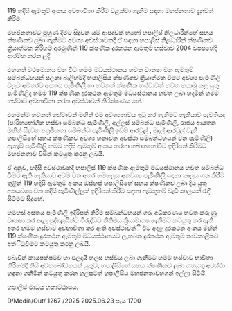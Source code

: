 119 හදිසි ඇමතුම් අංකය අවභාවිතා කිරීම වළක්වා ගැනීම සඳහා මහජනතාව දැනුවත් කිරීම.

මහජනතාවට මුහුණ දීමට සිදුවන යම් ආපදාවක් හහෝ හපාලිස් නිලධාරීන්හේ සහය ක්ෂණිකව ලබා ගැනීමට අවශ්‍ය අවස්ථාවකදී ඒ සඳහා හපාලිස් නිලධාරීන් ක්ෂණිකව ක්‍රියාත්මක කිරීහම් අරමුණින් 119 ක්ෂණික දුරකථන ඇමතුම් හස්වාව 2004 වෂෂහේදී ආරම්භ කරන ලදී.

එහහත් වථෂමානය වන විට හමම මධයස්ථානය හවත වාතෂා වන ඇමතුම් සම්බන්ධහයන් සලකා බැලීහම්දී හපාලිසිය ක්ෂණිකව ක්‍රියාත්මක වීමට අවශ්‍ය පැමිණිලි වලට අමතරව අසතය පැමිණිලි හා හවනත් ක්ෂණික හස්වාවන් හවත හයාමු කළ යුතු පැමිණිලිද හමම 119 ක්ෂණික දුරකථන ඇමතුම් මධයස්ථානය හවත ලබා හදමින් හමම හස්වාව අවභාවිතා කරන අවස්ථාවන් නිරීක්ෂණය හේ.

එහමන්ම හවනත් හස්වාවන් මඟින් එම අවශ්‍යතාවය ඉටු කර ගැනීමට හැකියාව පැවතියද (පාරිහභෝගික හස්වා සම්බන්ධ පැමිණිලි, අල්ලස් සම්බන්ධ පැමිණිලි, රාජය ආයතන මඟින් සිදුවන අක්‍රමිකතා සම්බන්ධ පැමිණිලි ඉඩම් ආරවුල් , මුදල් ආරවුල් වැනි හපාලිසිහේ සහය ක්ෂණිකව අවශ්‍ය හනාවන අවස්ථා සම්බන්ධහයන් වන පැමිණිලි) ඇතැම් පැමිණිලි හමම හදිසි ඇමතුම් අංකය හරහා හබාහහෝවිට ඉදිරිපත් කිරීමට මහජනතාව විසින් කටයුතු කරනු ලබයි.

ඒ අනුව, හදිසි අවස්ථාවකදී හපාලිස් 119 ක්ෂණික ඇමතුම් මධයස්ථානය හවත සම්බන්ධ වීමට ඇති හැකියාව අවම වන අතර හමහලස අනවශ්‍ය පැමිණිලි සඳහා කාලය ගත කිරීම තුළින් 119 හදිසි ඇමතුම් අංකය ඔස්හස් හපාලිසිහේ සහය ක්ෂණිකව ලබා දිය යුතු අතයවශ්‍ය වන හදිසි පැමිණිල්ලක් ඉදිරිපත් කිරීම සඳහා ඇමතුහම් වැඩි කාලයක් රැඳී සිටීමට සිදුහේ.

හමහස් අසතය පැමිණිලි ඉදිරිපත් කිරීම සම්බන්ධහයන් ගරු අධිකරණය හවත කරුණු වාතෂා කර අදාල පුද්ගලයින්ට විරුද්ධව නීතිමය ක්‍රියාමාගෂ ගැනීමට කටයුතු කර ඇති අතර හමම හස්වාව අවභාවිතා කර ඇති අවස්ථාවන්ි ඊට අදාළ දුරකථන අංකය මඟින් 119 ක්ෂණික දුරකථන ඇමතුම් මධයස්ථානයට ලැහබන දුරකථන ඇමතුම් තාවකාලිකව අත්ිටුවීමට කටයුතු කරනු ලබයි.

එබැවින් කායෂක්ෂමව හා ඵලදායී හලස හස්වය ලබා ගැනීමට හමම හස්වාව භාවිතා කිරීහම්දී නිසි අවහබෝධහයන් යුතුව, හපාලිසිහේ සහය ක්ෂණිකව ලබා ගතයුතු අවස්ථා හඳුනා ගනිමින් කටයුතු කරන හලසටත් හපාලිසිය මහජනතාවහගන් ඉල්ලා සිටියි.

හපාලිස් මාධය හකාට්ඨාසය.

D/Media/Out/ 1267 /2025 2025.06.23 පැය 1700